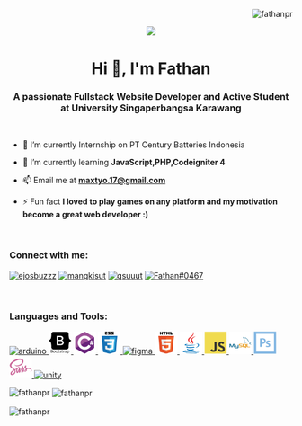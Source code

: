 <p align="end"> <img src="https://komarev.com/ghpvc/?username=fathanpr&label=Profile%20views&color=0e75b6&style=flat" alt="fathanpr" /></p>
<p align="center">
  <img src="https://media2.giphy.com/media/SWoSkN6DxTszqIKEqv/giphy.gif">
</p>
<h1 align="center">Hi 👋, I'm Fathan</h1>
<h3 align="center">A passionate Fullstack Website Developer and Active Student at University Singaperbangsa Karawang</h3>
<br>

- 🔭 I’m currently Internship on PT Century Batteries Indonesia

- 🌱 I’m currently learning **JavaScript,PHP,Codeigniter 4**

- 📫 Email me at **maxtyo.17@gmail.com**

- ⚡ Fun fact **I loved to play games on any platform and my motivation become a great web developer :)**

<br>

<h3 align="left">Connect with me:</h3>
<p align="left">
<a href="https://twitter.com/ejosbuzzz" target="blank"><img align="center" src="https://raw.githubusercontent.com/rahuldkjain/github-profile-readme-generator/master/src/images/icons/Social/twitter.svg" alt="ejosbuzzz" height="30" width="40" /></a>
<a href="https://fb.com/mangkisut" target="blank"><img align="center" src="https://raw.githubusercontent.com/rahuldkjain/github-profile-readme-generator/master/src/images/icons/Social/facebook.svg" alt="mangkisut" height="30" width="40" /></a>
<a href="https://instagram.com/qsuuut" target="blank"><img align="center" src="https://raw.githubusercontent.com/rahuldkjain/github-profile-readme-generator/master/src/images/icons/Social/instagram.svg" alt="qsuuut" height="30" width="40" /></a>
<a href="https://discord.gg/Fathan#0467" target="blank"><img align="center" src="https://raw.githubusercontent.com/rahuldkjain/github-profile-readme-generator/master/src/images/icons/Social/discord.svg" alt="Fathan#0467" height="30" width="40" /></a>
</p>
<br>
<h3 align="left">Languages and Tools:</h3>
<p align="left"> <a href="https://www.arduino.cc/" target="_blank" rel="noreferrer"> <img src="https://cdn.worldvectorlogo.com/logos/arduino-1.svg" alt="arduino" width="40" height="40"/> </a> <a href="https://getbootstrap.com" target="_blank" rel="noreferrer"> <img src="https://raw.githubusercontent.com/devicons/devicon/master/icons/bootstrap/bootstrap-plain-wordmark.svg" alt="bootstrap" width="40" height="40"/> </a> <a href="https://www.w3schools.com/cs/" target="_blank" rel="noreferrer"> <img src="https://raw.githubusercontent.com/devicons/devicon/master/icons/csharp/csharp-original.svg" alt="csharp" width="40" height="40"/> </a> <a href="https://www.w3schools.com/css/" target="_blank" rel="noreferrer"> <img src="https://raw.githubusercontent.com/devicons/devicon/master/icons/css3/css3-original-wordmark.svg" alt="css3" width="40" height="40"/> </a> <a href="https://www.figma.com/" target="_blank" rel="noreferrer"> <img src="https://www.vectorlogo.zone/logos/figma/figma-icon.svg" alt="figma" width="40" height="40"/> </a> <a href="https://www.w3.org/html/" target="_blank" rel="noreferrer"> <img src="https://raw.githubusercontent.com/devicons/devicon/master/icons/html5/html5-original-wordmark.svg" alt="html5" width="40" height="40"/> </a> <a href="https://www.java.com" target="_blank" rel="noreferrer"> <img src="https://raw.githubusercontent.com/devicons/devicon/master/icons/java/java-original.svg" alt="java" width="40" height="40"/> </a> <a href="https://developer.mozilla.org/en-US/docs/Web/JavaScript" target="_blank" rel="noreferrer"> <img src="https://raw.githubusercontent.com/devicons/devicon/master/icons/javascript/javascript-original.svg" alt="javascript" width="40" height="40"/> </a> <a href="https://www.mysql.com/" target="_blank" rel="noreferrer"> <img src="https://raw.githubusercontent.com/devicons/devicon/master/icons/mysql/mysql-original-wordmark.svg" alt="mysql" width="40" height="40"/> </a> <a href="https://www.photoshop.com/en" target="_blank" rel="noreferrer"> <img src="https://raw.githubusercontent.com/devicons/devicon/master/icons/photoshop/photoshop-line.svg" alt="photoshop" width="40" height="40"/> </a> <a href="https://sass-lang.com" target="_blank" rel="noreferrer"> <img src="https://raw.githubusercontent.com/devicons/devicon/master/icons/sass/sass-original.svg" alt="sass" width="40" height="40"/> </a> <a href="https://unity.com/" target="_blank" rel="noreferrer"> <img src="https://www.vectorlogo.zone/logos/unity3d/unity3d-icon.svg" alt="unity" width="40" height="40"/> </a> </p>

<p><img align="left" src="https://github-readme-stats.vercel.app/api/top-langs?username=fathanpr&show_icons=true&locale=en&layout=compact" alt="fathanpr" /></p>

<p>&nbsp;<img align="center" src="https://github-readme-stats.vercel.app/api?username=fathanpr&show_icons=true&locale=en" alt="fathanpr" /></p>

<p><img align="center" src="https://github-readme-streak-stats.herokuapp.com/?user=fathanpr&" alt="fathanpr" /></p>
